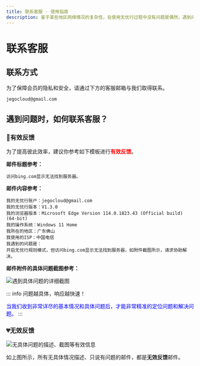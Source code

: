 ```yaml
---
title: 联系客服 - 使用指南
description: 鉴于某些地区网络情况的复杂性，在使用无忧行过程中没有问题是偶然，遇到问题是必然，遇到问题请按照下面的方法和我们取得联系。
---
```


# 联系客服

## 联系方式

为了保障会员的隐私和安全，请通过下方的客服邮箱与我们取得联系。

```bash
jegocloud@gmail.com
```

## 遇到问题时，如何联系客服？

### 💖有效反馈

为了提高彼此效率，建议你参考如下模板进行<span style="color:red;">**有效反馈**</span>。

**邮件标题参考：**

```
访问bing.com显示无法找到服务器。
```

**邮件内容参考：**

```
我的无忧行账户：jegocloud@gmail.com
我的无忧行版本：V1.3.0
我的浏览器版本：Microsoft Edge Version 114.0.1823.43 (Official build) (64-bit)
我的操作系统：Windows 11 Home
我所在的地区：广东佛山
我使用的ISP：中国电信
我遇到的问题是：
开启无忧行规则模式，但访问bing.com显示无法找到服务器，如附件截图所示，请求协助解决。
```

**邮件附件的具体问题截图参考：**

![遇到具体问题的详细截图](https://1663121531-files.gitbook.io/~/files/v0/b/gitbook-x-prod.appspot.com/o/spaces%2FtaiByLw8cj0IZKJTlaiM%2Fuploads%2F0afkMRTfjnf1NzV4HqX3%2Fimage.png?alt=media&token=cb536991-4252-40f3-87e8-4b081805a661)

::: info 问题越具体，响应越快速！

<span style="color:blue;">当我们收到非常详尽的基本情况和具体问题后，才能非常精准的定位问题和解决问题。</span>
:::

### 💔无效反馈

![无具体问题的描述、截图等有效信息](https://1663121531-files.gitbook.io/~/files/v0/b/gitbook-x-prod.appspot.com/o/spaces%2FtaiByLw8cj0IZKJTlaiM%2Fuploads%2Fbdg94Dg1RfBdLyc4L8EI%2Fimage.png?alt=media&token=54b2920c-9c45-449f-8446-61b20132eb27)

如上图所示，所有无具体情况描述、只说有问题的邮件，都是**无效反馈**邮件。

